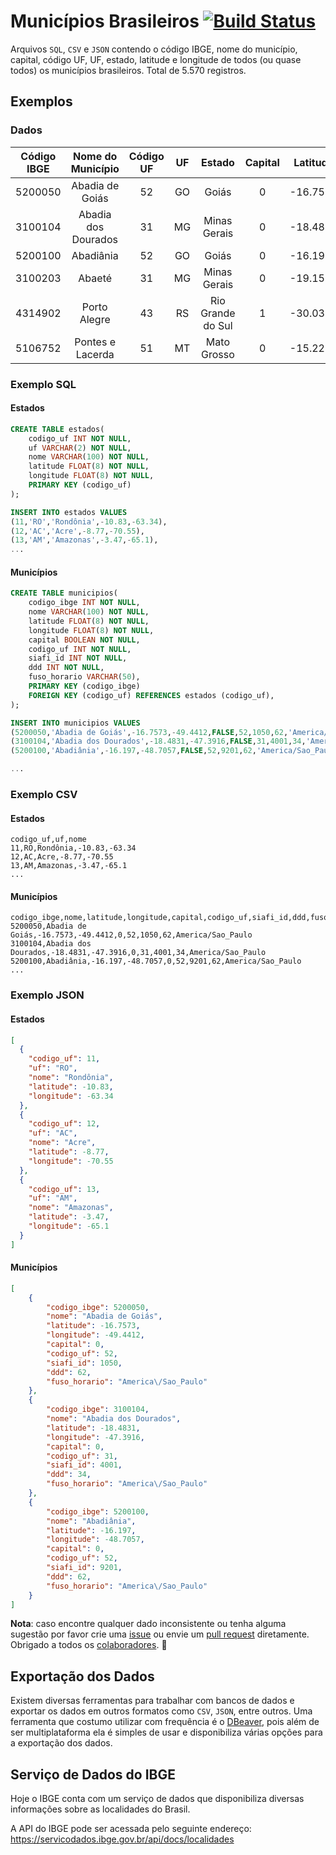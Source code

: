 # Municípios Brasileiros [![Build Status](https://travis-ci.org/kelvins/Municipios-Brasileiros.svg?branch=master)](https://travis-ci.org/kelvins/Municipios-Brasileiros)

Arquivos `SQL`, `CSV` e `JSON` contendo o código IBGE, nome do município, capital, código UF, UF, estado, latitude e longitude de todos (ou quase todos) os municípios brasileiros. Total de 5.570 registros.

## Exemplos

### Dados

| Código IBGE |  Nome do Município  | Código UF | UF |       Estado      | Capital | Latitude | Longitude | Código Siafi | DDD |     Fuso Horário    |
|:-----------:|:-------------------:|:---------:|:--:|:-----------------:|:-------:|:--------:|:---------:|:------------:|:---:|:-------------------:|
|   5200050   | Abadia de Goiás     |     52    | GO | Goiás             |    0    | -16.7573 |  -49.4412 |     1050     |  62 | America/Sao_Paulo   |
|   3100104   | Abadia dos Dourados |     31    | MG | Minas Gerais      |    0    | -18.4831 |  -47.3916 |     4001     |  34 | America/Sao_Paulo   |
|   5200100   | Abadiânia           |     52    | GO | Goiás             |    0    | -16.1970 |  -48.7057 |     9201     |  62 | America/Sao_Paulo   |
|   3100203   | Abaeté              |     31    | MG | Minas Gerais      |    0    | -19.1551 |  -45.4444 |     4003     |  37 | America/Sao_Paulo   |
|   4314902   | Porto Alegre        |     43    | RS | Rio Grande do Sul |    1    | -30.0318 |  -51.2065 |     8801     |  51 | America/Sao_Paulo   |
|   5106752   | Pontes e Lacerda    |     51    | MT | Mato Grosso       |    0    | -15.2219 |  -59.3435 |     8999     |  65 | America/Porto_Velho |

### Exemplo SQL

#### Estados

```sql
CREATE TABLE estados(
    codigo_uf INT NOT NULL,
    uf VARCHAR(2) NOT NULL,
    nome VARCHAR(100) NOT NULL,
    latitude FLOAT(8) NOT NULL,
    longitude FLOAT(8) NOT NULL,
    PRIMARY KEY (codigo_uf)
);

INSERT INTO estados VALUES
(11,'RO','Rondônia',-10.83,-63.34),
(12,'AC','Acre',-8.77,-70.55),
(13,'AM','Amazonas',-3.47,-65.1),
...
```

#### Municípios

```sql
CREATE TABLE municipios(
    codigo_ibge INT NOT NULL,
    nome VARCHAR(100) NOT NULL,
    latitude FLOAT(8) NOT NULL,
    longitude FLOAT(8) NOT NULL,
    capital BOOLEAN NOT NULL,
    codigo_uf INT NOT NULL,
    siafi_id INT NOT NULL,
    ddd INT NOT NULL,
    fuso_horario VARCHAR(50),
    PRIMARY KEY (codigo_ibge)
    FOREIGN KEY (codigo_uf) REFERENCES estados (codigo_uf),
);

INSERT INTO municipios VALUES
(5200050,'Abadia de Goiás',-16.7573,-49.4412,FALSE,52,1050,62,'America/Sao_Paulo'),
(3100104,'Abadia dos Dourados',-18.4831,-47.3916,FALSE,31,4001,34,'America/Sao_Paulo'),
(5200100,'Abadiânia',-16.197,-48.7057,FALSE,52,9201,62,'America/Sao_Paulo'),

...
```

### Exemplo CSV

#### Estados

```csv
codigo_uf,uf,nome
11,RO,Rondônia,-10.83,-63.34
12,AC,Acre,-8.77,-70.55
13,AM,Amazonas,-3.47,-65.1
...
```

#### Municípios

```csv
codigo_ibge,nome,latitude,longitude,capital,codigo_uf,siafi_id,ddd,fuso_horario
5200050,Abadia de Goiás,-16.7573,-49.4412,0,52,1050,62,America/Sao_Paulo
3100104,Abadia dos Dourados,-18.4831,-47.3916,0,31,4001,34,America/Sao_Paulo
5200100,Abadiânia,-16.197,-48.7057,0,52,9201,62,America/Sao_Paulo
...
```

### Exemplo JSON

#### Estados

```json
[
  {
    "codigo_uf": 11,
    "uf": "RO",
    "nome": "Rondônia",
    "latitude": -10.83,
    "longitude": -63.34
  },
  {
    "codigo_uf": 12,
    "uf": "AC",
    "nome": "Acre",
    "latitude": -8.77,
    "longitude": -70.55
  },
  {
    "codigo_uf": 13,
    "uf": "AM",
    "nome": "Amazonas",
    "latitude": -3.47,
    "longitude": -65.1
  }
]
```

#### Municípios

```json
[
    {
        "codigo_ibge": 5200050,
        "nome": "Abadia de Goiás",
        "latitude": -16.7573,
        "longitude": -49.4412,
        "capital": 0,
        "codigo_uf": 52,
        "siafi_id": 1050,
        "ddd": 62,
        "fuso_horario": "America\/Sao_Paulo"
    },
    {
        "codigo_ibge": 3100104,
        "nome": "Abadia dos Dourados",
        "latitude": -18.4831,
        "longitude": -47.3916,
        "capital": 0,
        "codigo_uf": 31,
        "siafi_id": 4001,
        "ddd": 34,
        "fuso_horario": "America\/Sao_Paulo"
    },
    {
        "codigo_ibge": 5200100,
        "nome": "Abadiânia",
        "latitude": -16.197,
        "longitude": -48.7057,
        "capital": 0,
        "codigo_uf": 52,
        "siafi_id": 9201,
        "ddd": 62,
        "fuso_horario": "America\/Sao_Paulo"
    }
]
```

**Nota**: caso encontre qualquer dado inconsistente ou tenha alguma sugestão por favor crie uma [issue](https://github.com/kelvins/Municipios-Brasileiros/issues) ou envie um [pull request](https://github.com/kelvins/Municipios-Brasileiros/pulls) diretamente. Obrigado a todos os [colaboradores](https://github.com/kelvins/Municipios-Brasileiros/graphs/contributors). :raised_hands:

## Exportação dos Dados

Existem diversas ferramentas para trabalhar com bancos de dados e exportar os dados em outros formatos como `CSV`, `JSON`, entre outros.
Uma ferramenta que costumo utilizar com frequência é o [DBeaver](https://dbeaver.io/), pois além de ser multiplataforma ela é simples de usar e disponibiliza várias opções para a exportação dos dados.

## Serviço de Dados do IBGE

Hoje o IBGE conta com um serviço de dados que disponibiliza diversas informações sobre as localidades do Brasil.

A API do IBGE pode ser acessada pelo seguinte endereço: https://servicodados.ibge.gov.br/api/docs/localidades

